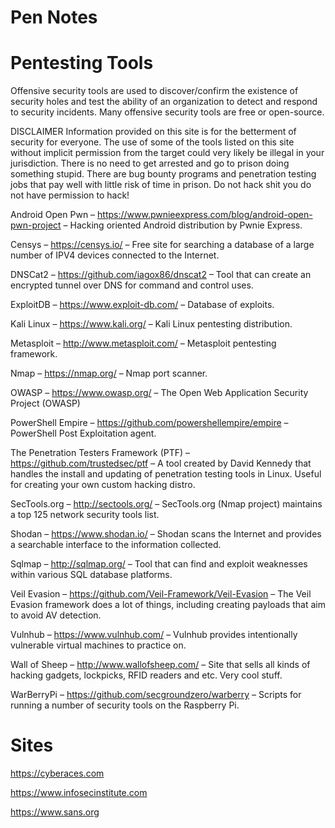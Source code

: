 # Pen Notes

# Pentesting Tools
Offensive security tools are used to discover/confirm the existence of security holes and test the ability of an organization to detect and respond to security incidents. Many offensive security tools are free or open-source.

DISCLAIMER Information provided on this site is for the betterment of security for everyone. The use of some of the tools listed on this site without implicit permission from the target could very likely be illegal in your jurisdiction. There is no need to get arrested and go to prison doing something stupid. There are bug bounty programs and penetration testing jobs that pay well with little risk of time in prison. Do not hack shit you do not have permission to hack!

Android Open Pwn – https://www.pwnieexpress.com/blog/android-open-pwn-project – Hacking oriented Android distribution by Pwnie Express.

Censys – https://censys.io/ – Free site for searching a database of a large number of IPV4 devices connected to the Internet.

DNSCat2 – https://github.com/iagox86/dnscat2 – Tool that can create an encrypted tunnel over DNS for command and control uses.

ExploitDB – https://www.exploit-db.com/ – Database of exploits.

Kali Linux – https://www.kali.org/ – Kali Linux pentesting distribution.

Metasploit – http://www.metasploit.com/ – Metasploit pentesting framework.

Nmap – https://nmap.org/ – Nmap port scanner.

OWASP – https://www.owasp.org/ – The Open Web Application Security Project (OWASP)

PowerShell Empire – https://github.com/powershellempire/empire – PowerShell Post Exploitation agent.

The Penetration Testers Framework (PTF) – https://github.com/trustedsec/ptf – A tool created by David Kennedy that handles the install and updating of penetration testing tools in Linux. Useful for creating your own custom hacking distro.

SecTools.org – http://sectools.org/ – SecTools.org (Nmap project) maintains a top 125 network security tools list.

Shodan – https://www.shodan.io/ – Shodan scans the Internet and provides a searchable interface to the information collected.

Sqlmap – http://sqlmap.org/ – Tool that can find and exploit weaknesses within various SQL database platforms.

Veil Evasion – https://github.com/Veil-Framework/Veil-Evasion – The Veil Evasion framework does a lot of things, including creating payloads that aim to avoid AV detection.

Vulnhub – https://www.vulnhub.com/ – Vulnhub provides intentionally vulnerable virtual machines to practice on.

Wall of Sheep – http://www.wallofsheep.com/ – Site that sells all kinds of hacking gadgets, lockpicks, RFID readers and etc. Very cool stuff.

WarBerryPi – https://github.com/secgroundzero/warberry – Scripts for running a number of security tools on the Raspberry Pi.

# Sites

https://cyberaces.com

https://www.infosecinstitute.com

https://www.sans.org


